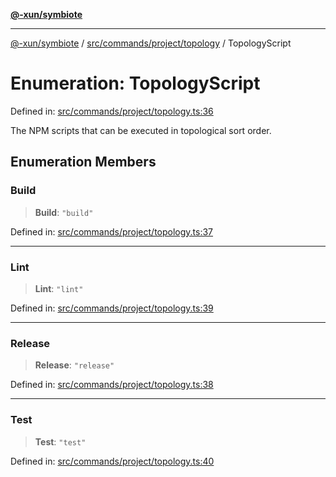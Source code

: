 [**@-xun/symbiote**](../../../../../README.md)

***

[@-xun/symbiote](../../../../../README.md) / [src/commands/project/topology](../README.md) / TopologyScript

# Enumeration: TopologyScript

Defined in: [src/commands/project/topology.ts:36](https://github.com/Xunnamius/symbiote/blob/726d79e4b4249d13e12a53938af9a921099a47e6/src/commands/project/topology.ts#L36)

The NPM scripts that can be executed in topological sort order.

## Enumeration Members

### Build

> **Build**: `"build"`

Defined in: [src/commands/project/topology.ts:37](https://github.com/Xunnamius/symbiote/blob/726d79e4b4249d13e12a53938af9a921099a47e6/src/commands/project/topology.ts#L37)

***

### Lint

> **Lint**: `"lint"`

Defined in: [src/commands/project/topology.ts:39](https://github.com/Xunnamius/symbiote/blob/726d79e4b4249d13e12a53938af9a921099a47e6/src/commands/project/topology.ts#L39)

***

### Release

> **Release**: `"release"`

Defined in: [src/commands/project/topology.ts:38](https://github.com/Xunnamius/symbiote/blob/726d79e4b4249d13e12a53938af9a921099a47e6/src/commands/project/topology.ts#L38)

***

### Test

> **Test**: `"test"`

Defined in: [src/commands/project/topology.ts:40](https://github.com/Xunnamius/symbiote/blob/726d79e4b4249d13e12a53938af9a921099a47e6/src/commands/project/topology.ts#L40)
